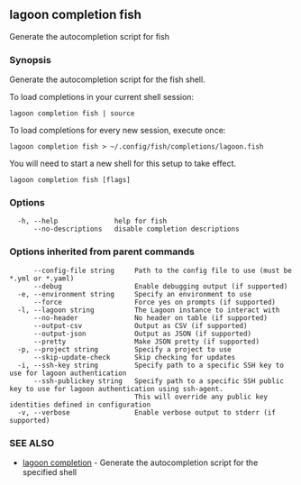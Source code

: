 ## lagoon completion fish

Generate the autocompletion script for fish

### Synopsis

Generate the autocompletion script for the fish shell.

To load completions in your current shell session:

	lagoon completion fish | source

To load completions for every new session, execute once:

	lagoon completion fish > ~/.config/fish/completions/lagoon.fish

You will need to start a new shell for this setup to take effect.


```
lagoon completion fish [flags]
```

### Options

```
  -h, --help              help for fish
      --no-descriptions   disable completion descriptions
```

### Options inherited from parent commands

```
      --config-file string     Path to the config file to use (must be *.yml or *.yaml)
      --debug                  Enable debugging output (if supported)
  -e, --environment string     Specify an environment to use
      --force                  Force yes on prompts (if supported)
  -l, --lagoon string          The Lagoon instance to interact with
      --no-header              No header on table (if supported)
      --output-csv             Output as CSV (if supported)
      --output-json            Output as JSON (if supported)
      --pretty                 Make JSON pretty (if supported)
  -p, --project string         Specify a project to use
      --skip-update-check      Skip checking for updates
  -i, --ssh-key string         Specify path to a specific SSH key to use for lagoon authentication
      --ssh-publickey string   Specify path to a specific SSH public key to use for lagoon authentication using ssh-agent.
                               This will override any public key identities defined in configuration
  -v, --verbose                Enable verbose output to stderr (if supported)
```

### SEE ALSO

* [lagoon completion](lagoon_completion.md)	 - Generate the autocompletion script for the specified shell


